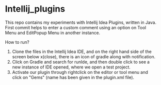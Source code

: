 # Intellij_plugins

This repo contains my experiments with Intellij Idea Plugins, written in Java. <br>
First commit helps to enter a custom comment using an option on Tool Menu and EditPopup Menu in another instance.


How to run?
1. Clone the files in the Intellij Idea IDE, and on the right hand side of the screen below x(close), there is an icon of gradle along with notification.
2. Click on Gradle and search for runIde, and then double click to see a new instance of IDE opened, where we open a test project.
3. Activate our plugin through rightclick on the editor or tool menu and click on "Gems" (name has been given in the plugin.xml file).
